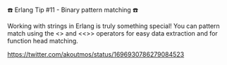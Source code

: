 ☎️ Erlang Tip #11 - Binary pattern matching ☎️

Working with strings in Erlang is truly something special! You can pattern match using the <> and <<>> operators for easy data extraction and for function head matching.

https://twitter.com/akoutmos/status/1696930786279084523
